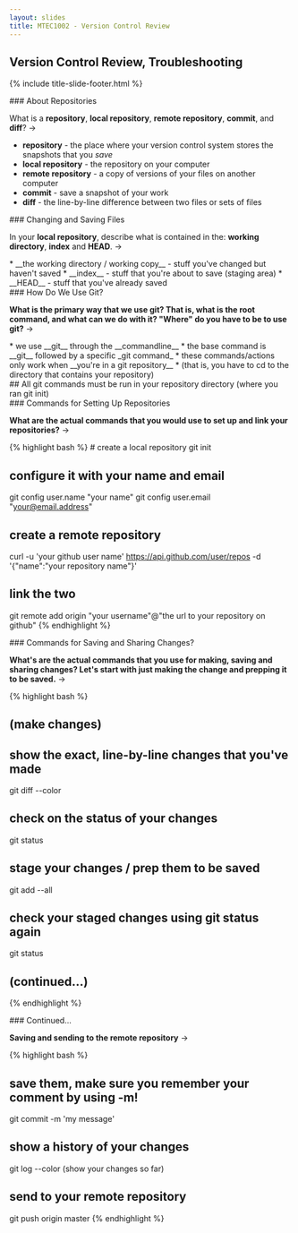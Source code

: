 ```yaml
---
layout: slides
title: MTEC1002 - Version Control Review
---
```


<section markdown="block" class="title-slide">

# Version Control Review, Troubleshooting 

{% include title-slide-footer.html %}
</section>

<section markdown="block">
### About Repositories

What is a __repository__, __local repository__, __remote repository__, __commit__, and __diff__? &rarr;

<div class="incremental" markdown="block">

* __repository__ - the place where your version control system stores the snapshots that you _save_
* __local repository__ - the repository on your computer
* __remote repository__ - a copy of versions of your files on another computer
* __commit__ - save a snapshot of your work
* __diff__ - the line-by-line difference between two files or sets of files
</div>
</section>

<section markdown="block">
### Changing and Saving Files

In your __local repository__, describe what is contained in the: __working directory__, __index__ and __HEAD__. &rarr;

<div class="incremental" markdown="block">
* __the working directory / working copy__ - stuff you've changed but haven't saved
* __index__ - stuff that you're about to save (staging area)
* __HEAD__ - stuff that you've already saved
</div>
</section>

<section markdown="block">
### How Do We Use Git?

__What is the primary way that we use git?  That is, what is the root command, and what can we do with it? "Where" do you have to be to use git?__ &rarr;

<div class="incremental" markdown="block">
* we use __git__ through the __commandline__ 
* the base command is __git__ followed by a specific _git command_
* these commands/actions only work when __you're in a git repository__
* (that is, you have to cd to the directory that contains your repository)

</div>
</section>

<section markdown="block">
## All git commands must be run in your repository directory (where you ran git init)
</section>

<section markdown="block">
### Commands for Setting Up Repositories

__What are the actual commands that you would use to set up and link your repositories?__ &rarr;

<div class="incremental" markdown="block">
{% highlight bash %}
# create a local repository
git init

# configure it with your name and email
git config user.name  "your name"
git config user.email "your@email.address"

# create a remote repository
curl -u 'your github user name' https://api.github.com/user/repos -d '{"name":"your repository name"}'

# link the two
git remote add origin "your username"@"the url to your repository on github"
{% endhighlight %}
</div>
</section>

<section markdown="block">
### Commands for Saving and Sharing Changes?

__What's are the actual commands that you use for making, saving and sharing changes?  Let's start with just making the change and prepping it to be saved.__ &rarr;

<div class="incremental" markdown="block">

{% highlight bash %}
# (make changes)

# show the exact, line-by-line changes that you've made
git diff --color

# check on the status of your changes
git status

# stage your changes / prep them to be saved
git add --all 

# check your staged changes using git status again
git status

# (continued...)
{% endhighlight %}
</div>
</section>

<section markdown="block">
### Continued...

__Saving and sending to the remote repository__ &rarr;

<div class="incremental" markdown="block">
{% highlight bash %}

# save them, make sure you remember your comment by using -m!
git commit -m 'my message'

# show a history of your changes
git log --color (show your changes so far)

# send to your remote repository
git push origin master
{% endhighlight %}
</div>
</section>




<!--

<section markdown="block">
### Corresponding Commands Continued

__Saving and sending to the remote repository__ &rarr;

<div class="incremental" markdown="block">
{% highlight bash %}
# check your staged changes
git status

# save them, make sure you remember your comment by using -m!
git commit -m 'my message'

# show a history of your changes
git log --color (show your changes so far)

# send to your remote repository
git push origin master
{% endhighlight %}
</div>
</section>

<section markdown="block">
### Details on git status

__What does git status do?__ &rarr;

<div class="incremental" markdown="block">
__git status__ - show what changes are ready to be committed as well as changes that you are working on in your working directory that haven't been staged yet

</div>
</section>

<section markdown="block">
### Additional Notes on git add

__git add__ marks a file or files as ready to be saved.  

__There are two ways to use it:__ &rarr;

{% highlight bash %}
# add all
git add --all 

# add specific file
git add relative/path/to/myfile.txt
{% endhighlight %}
</section>

<section markdown="block">
### Commit Messages

When you commit (save) __remember to add a commit message__ using the __-m__ option.

{% highlight bash %}
# in the directory of your repository
git commit -m 'commit message goes here'
{% endhighlight %}
</section>

<section markdown="block">
### Some Troubleshooting

If you're having issues sending your changes to your remote repository (github)...

Show your remote repository names and urls:

{% highlight bash %}
git remote -v
{% endhighlight %}

The output should look something like...

{% highlight bash %}
origin	https://github.com/jversoza/lab-06-javascript-conditionals.git (fetch)
origin	https://github.com/jversoza/lab-06-javascript-conditionals.git (push)
{% endhighlight %}

If it's incorrect, try changing the associated url:

{% highlight bash %}
git remote set-url origin https://your_github_user_name@github.com/your_github_user_name/lab-06-javascript-conditionals.git 
{% endhighlight %}
</section>

<section markdown="block">
### Source Material

See the first two chapters of the second edition of [Eloquent JavaScript](http://eloquentjavascript.net/2nd_edition/preview/) for more detailed information:

* [Chapter 1 - Values](http://eloquentjavascript.net/2nd_edition/preview/01_values.html)
* [Chapter 2 - Program Structure](http://eloquentjavascript.net/2nd_edition/preview/02_program_structure.html)
</section>

<section markdown="block">
### JavaScript

__What's JavaScript?__ &rarr; 

<div class="incremental" markdown="block">
* __JavaScript__ is a __widely used__, __high-level__ programming language that is __available on many platforms__
* it was originally created in 1995 as a way to add interactivity (through programming) to web pages in __Netscape Navigator__!
* __JavaScript__ and __Java__ are two entirely different programming languages
</div>
</section>

<section markdown="block">
### Rationale for Using JavaScript

__Why are we learning JavaScript?__ &rarr;

<div class="incremental" markdown="block">
* we need _something_ to put into version control
* some understanding of basic JavaScript will be helpful in other classes, specifically with classes geared towards web development
* JavaScript is a __widely used__, __high-level__ programming language that is __available on nearly every platform__
* some people (_me_) think it's __fun__
</div>
</section>

<section markdown="block">
### Running JavaScript Programs

__What application / tool do we use to run our programs?__ &rarr; 

<div class="incremental" markdown="block">
* we'll be using our web browser to run JavaScript programs!
* specifically, we'll be using Chrome and Chrome's __JavaScript Console__
</div>
</section>

<section markdown="block">
### JavaScript Programs - File Format

__What kind of file will we save our programs in (as in, what extension should we use, what's the file type)?__ &rarr;

<div class="incremental" markdown="block">
* because we're targeting Chrome and Chrome's __JavaScript Console__ to run our programs, we'll be writing our JavaScript in web pages
* that means editing plain text files 
* specifically,files that that end in __.html__ (web pages)
	* it's actually not good practice to have JavaScript code interspersed with your html, but for our purposes of getting started it's ok
</div>
</section>

<section markdown="block">
### A Template for Our Programs

__What do we have to put in our .html file before we can write our JavaScript__ &rarr;

<div class="incremental" markdown="block">
We'll have to create a bare bones web page:

{% highlight html %}
<!DOCTYPE html>
<html>
<body>
<script>
// your JavaScript goes here!
</script>
</body>
</html>
{% endhighlight  %}

__Your code goes within the script tags!__
</div>
</section>

<section markdown="block">
### Creating JavaScript Programs

__What tool do we use to write our JavaScript programs?__ &rarr;

<div class="incremental" markdown="block">

* we use a text editor called __SublimeText__
* if we save the file as some_file_name.html (note the __.html__ extension) before writing...
* we can use TAB to automplete:
	* start typing html... and hit TAB
	* you'll still need to fill in the script tags
* (again, your code goes between the script tags)
</div>
</section>

<section markdown="block">
### Running a Program in Chrome

__How do we actually run our JavaScript programs in Chrome?  Where does the output (and errors) from your program show up?__ &rarr;

<div class="incremental" markdown="block">

* In __Chrome__... go to File &rarr; Open File ... &rarr; browse to the html file you created in SublimeText
* you'll see output and errors pop up in __Chrome's JavaScript Console__
* (you can get to this by going to View &rarr; Developer &rarr; JavaScript Console)
* if you make changes to your original file, just refresh the page (Command + r)

</div>
</section>


<section markdown="block">
### Trying One Line at a Time

__How do we try out single lines of JavaScript without writing an entire html file?__ &rarr;

<div class="incremental" markdown="block">

* once again, we can use Chrome's JavaScript console; it lets you try out lines of JavaScript one line at a time interactively
* you can use this to experiment with code
* it has access to everything else in the page (we'll see this later)
* it will give you instant feedback with each line you type
</div>
</section>

<section markdown="block">
### The JavaScript Console

Chrome's JavaScript Console is multi-purpose.  __What are the ways that we can use it?__ &rarr;

<div class="incremental" markdown="block">
* shows the output of your program
* displays errors from your program
* allows you to interactively execute single lines of code on the page that you're on
* ...and later, we'll see that we can use it to debug our programs
</div>

</section>

<section markdown="block">
## JavaScript Basics...
</section>

<section markdown="block">
### Values, Types and Operators

The most basic elements of a JavaScript program are:

* values
* types
* operators
</section>

<section markdown="block">
### What Exactly is a Program?

__What's a program?  What's a statement?  What's an expression?__ &rarr;

<div class="incremental" markdown="block">

* __program__ - a sequence of statements that specify to a computer actions to perform
* __statement__ - corresponds to a sentence... it's a full instruction for the computer... __all statements end in a semicolon__ in JavaScript (;)
* __expression__ - a fragment of code that produces a value; it's not a statement by itself
</div>
</section>

<section markdown="block">
### Expressions and Statements Continued

{% highlight html %}
// Statement
1 + 5;

// Even these are statements:
1;
"hi";
{% endhighlight  %}
</section>

<section markdown="block">
## All statements end in a semicolon (;) in JavaScript
</section>

<section markdown="block">
### Values

__What's a value, and what are some examples of values in JavaScript?__ &rarr;

<div class="incremental" markdown="block">

* values are just data
* some examples of values are numbers, like 3.14 and -273 and strings, like "hello" and "hi"
* there are also special values like:
	* __Infinity__ (and negative Infinity!)
	* __NaN__ - not-a-number
	* __null/undefined__ - _absence of a value_
</div>
</section>

<section markdown="block">
### Creating Values

__How do we create a value in our program?__ &rarr;

<div class="incremental" markdown="block">

* to create values, just write them!
* for example: 7 ... or "hello there"
* values that are written plainly like this are called __literals__
</div>
</section>

<section markdown="block">
### Data Types

A __type__ is just a kind or category of value.  Here are three data types in JavaScript:

* __numbers__ - numeric data (clearly!)
* __strings__ - an ordered sequence of characters (alphanumeric, punctuation, spaces, etc.)
* __boolean__ values - true / false

A values types sometimes determines what we can and can't do with that value!
</section>

<section markdown="block">
### Operators

__What's an operator?__ &rarr;

<div class="incremental" markdown="block">

* operators allow us to combine and transform values
* operators have __operands__, 
	* operands are the values that supply to operators
	* __binary__ operators have one operand 
	* __unary__ operators have two operands
* operators give back values... 
	* using operators with values yields other values!
</div>
</section>

<section markdown="block">
### Numbers

* numbers are just _numbers_
* you can represent 
	* positive and negative whole numbers: 23, 42, -10
	* decimals (with a period): 2.3, 4.2
* no need for commas
* JavaScript uses a fixed number of bits to store numbers: _64 bits_
</section>

<section markdown="block">
### Numeric Operators

__Name 5 binary arithmetic operators (they take two operands, one on either side)__ &rarr;

<div class="incremental" markdown="block">

* __+__ - addition
* __-__ - subtraction
* __\*__ - multiplication
* __/__ - division
* __%__ - modulo (remainder operator)
</div>

</section>

<section markdown="block">
### Numeric Operators and Precedence

__What is the resulting value of this expression?__ &rarr;

{% highlight html %}
6 + 20 % 8
{% endhighlight %}

<div class="incremental" markdown="block">
* order of operations: parentheses, exponents, multiplication, division, addition, subtraction (PEMDAS)
* modulo is the same precedence as multiplication and division
* answer is 10
</div>
</section>

<section markdown="block">
### Some Special Numbers...

* __Infinity, -Infintity__ - positive and negative infinities (don't use these, they're not that useful, and not mathematically solid!)
* __NaN__ (not-a-number) - this results from any numeric operation that doesn't give back a meaniingful result... such as 0/0

</section>


<section markdown="block">
### Strings

__What's a string, and give an example of a string literal__ &rarr;

<div class="incremental" markdown="block">
A __string__ is an ordered sequence of characters.  You can tell that a value is a string if it is surrounded by single or double quotes:

{% highlight html %}
"I am a string"
"I'm a string"
{% endhighlight %}
</div>

</section>

<section markdown="block">
## Quoted text is a string!
</section>

<section markdown="block">
### Empty Strings

__What's an empty string?__ &rarr;

<div class="incremental" markdown="block">
* a __string__ can be composed of _any_ characters: numbers, letters, punctuation, spaces, etc. ... and it can even be empty
* string with nothing in it is an __empty string__:

{% highlight html %}
""
{% endhighlight %}
</div>

</section>

<section markdown="block">
### Escape Characters

__How do we write a backslash, quote, tab or a new line in a string?__ &rarr;


<div class="incremental" markdown="block">
* use the escape character, backslash (\\)
* if there is a backslash in a string (\\), it means:
	* the next character has a special meaning
	* the initial backslash will not be printed out
* for example, backslash, quote, tab and newline:

{% highlight html %}
"\\"
"\""
"\t" 
"\n"
{% endhighlight %}
</div>

</section>


<section markdown="block">
### String Operators

__We learned about one operator that works on strings.  What was it?__ &rarr;

<div class="incremental" markdown="block">
__string concatenation__, or __+__, is an operator that takes two strings and joins them:

{% highlight html %}
"hello " + "there"
{% endhighlight %}
</div>
</section>

<section markdown="block">
### Unary Operators

Unary Operators only have a single operand to the right:

* __+__ - convert to positive number
* __-__ - convert to negative number
* typeof - gives the _type_ of a value (Number, String, etc.)

__Let's try some of these.__ &rarr;

{% highlight html %}
+10
typeof "hi there"
{% endhighlight %}

</section>

<section markdown="block">
### typeof

Again, __typeof__ is:

* an operator that takes one operand
* gives back the type of value the operand

__What are the types that we know?  What would we get with this code:__  &rarr;

{% highlight html %}
typeof "five"
typeof 5
typeof "5"
{% endhighlight %}

<div class="incremental" markdown="block">
* we know three types: strings, numbers, and booleans)
* string, number and string
</div>

</section>


<section markdown="block">
### Functions

__What's a function?  What's a function call?  What are arguments?__ &rarr;

<div class="incremental" markdown="block">
* a __function__ is a named sequence of statements that perform some useful action
* it can __optionally__ take __inputs__ and __return values__
* to __call__ a function is just to _run_ or _execute_ it
* the values passed to a function are called __arguments__
</div>
</section>

<section markdown="block">
###  Calling Functions

__How do you call _or execute_ a function?__ &rarr;

<div class="incremental" markdown="block">
* to call a function, use its name followed by parentheses... with an optional list of comma separated arguments between the parentheses
* an example of a function call is:

{% highlight html %}
prompt("hello") is a function call
{% endhighlight %}
</div>
</section>

<section markdown="block">
### Built-in Functions

JavaScript comes with several built in functions.  We learned two of them.  __What are they and what do they do?__ &rarr;

<div class="incremental" markdown="block">
* __prompt("some message")__ - asks the user for input and __returns__ that value to your program! ... takes a single argument, the message to display to a user (this usually requires the use of _variables_)
* __console.log("some message")__ - prints the argument that you pass to it... out to Chrome's JavaScript console 
</div>
</section>

<section markdown="block">
### Variables

__What are variables and how do you use them in JavaScript?__ &rarr;

<div class="incremental" markdown="block">
* __variables__ are names bound to values:  
* you can use a variable's name wherever you want to use that value.
* to create a variable, use the special word, var, followed by =, then the value, and finally a semicolon

{% highlight html %}
var x = 23;

// using that variable
console.log(x + 7);
{% endhighlight %}
</div>
</section>

<section markdown="block">
### Using Prompt With Variables

Remember that the function prompt gives back a value.  To retain that value, you have to hold it in a variable:

{% highlight html %}
var answer = prompt("Yes or no!?");
{% endhighlight  %}

</section>

<section markdown="block">
### Comments

Comments allow the programmer to write notes that the JavaScript interpreter will skip over / ignore

* these are meant for humans to read, not the computer.
* you can comment by starting a line with //
* or by stopping and starting a series of lines with /\* \*/

{% highlight html %}
// a comment
/*
a long
comment
*/
{% endhighlight  %}
</section>

<section markdown="block">
### A Sample Program

__What do you think this program does?__ &rarr;
{% highlight html %}
<!DOCTYPE html>
<html>
<body>
<script>
var answer = prompt("Give me something to say twice:");
console.log(answer + " " + answer);
</script>
</body>
</html>
{% endhighlight  %}

__Let's write it together.__ &rarr;
</section>
